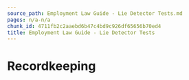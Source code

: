 ```yaml
---
source_path: Employment Law Guide - Lie Detector Tests.md
pages: n/a-n/a
chunk_id: 4711fb2c2aaebd6b47c4bd9c926df65656b70ed4
title: Employment Law Guide - Lie Detector Tests
---
```

# Recordkeeping
